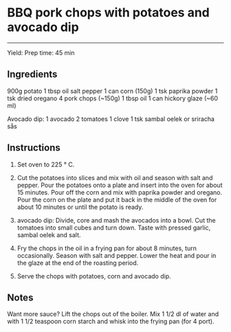 # BBQ pork chops with potatoes and avocado dip
---
Yield: 
Prep time: 45 min

## Ingredients
900g potato
1 tbsp oil
salt
pepper
1 can corn (150g)
1 tsk paprika powder
1 tsk dried oregano
4 pork chops (~150g)
1 tbsp oil
1 can hickory glaze (~60 ml)

Avocado dip:
1 avocado
2 tomatoes
1 clove
1 tsk sambal oelek or sriracha sås

## Instructions

1. Set oven to 225 ° C.

2. Cut the potatoes into slices and mix with oil and season with salt and pepper. Pour the potatoes onto a plate and insert into the oven for about 15 minutes. Pour off the corn and mix with paprika powder and oregano. Pour the corn on the plate and put it back in the middle of the oven for about 10 minutes or until the potato is ready.

3. avocado dip: Divide, core and mash the avocados into a bowl. Cut the tomatoes into small cubes and turn down. Taste with pressed garlic, sambal oelek and salt.

4. Fry the chops in the oil in a frying pan for about 8 minutes, turn occasionally. Season with salt and pepper. Lower the heat and pour in the glaze at the end of the roasting period.

5. Serve the chops with potatoes, corn and avocado dip.

## Notes

Want more sauce? Lift the chops out of the boiler. Mix 1 1/2 dl of water and with 1 1/2 teaspoon corn starch and whisk into the frying pan (for 4 port). 